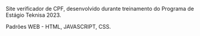 Site verificador de CPF, desenvolvido durante treinamento do Programa de Estágio Teknisa 2023.

Padrões WEB - HTML, JAVASCRIPT, CSS.